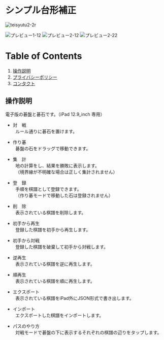 # シンプル台形補正
![teisyutu2-2r](https://user-images.githubusercontent.com/55012754/65386520-b93adc80-dd77-11e9-9d2e-220e9f3eb84f.gif)

![プレビュー1-12](https://github.com/yoshio-konosu/igo-editor/assets/55012754/ffb060e8-3638-445f-ac6f-e9eef295dfce)
![プレビュー2-12](https://github.com/yoshio-konosu/igo-editor/assets/55012754/a2602b65-6dd4-4a8c-9fad-1916229984a4)
![プレビュー2-22](https://github.com/yoshio-konosu/igo-editor/assets/55012754/a539988e-5e0e-4ad6-b7f3-b65a1b17d9b2)

# Table of Contents
1. [操作説明](#操作説明)
2. [プライバシーポリシー](https://yoshio-konosu.github.io/igo-editor/)
3. [コンタクト](mailto:y.konosu.igoeditor@gmail.com)

## 操作説明
 電子版の碁盤と碁石です。（iPad 12.9_inch 専用）
  
+ 対　戦  
&nbsp; ルール通りに碁石を置けます。  
  
+ 作り碁  
&nbsp; 碁盤の石をドラッグで移動できます。  
  
+ 集　計  
&nbsp; 地の計算をし、結果を勝敗に表示します。  
&nbsp; （境界線が不明確な場合は正しく集計されません）  
  
+ 登　録  
&nbsp; 手順を棋譜として登録できます。  
&nbsp; （作り碁モードで移動した石は登録されません）  
  
+ 削　除  
&nbsp; 表示されている棋譜を削除します。
  
+ 初手から再生  
&nbsp; 登録した棋譜を初手から再生します。
  
+ 初手から対戦  
&nbsp; 登録した棋譜を破棄して初手から対戦します。
  
+ 逆再生  
&nbsp; 表示されている棋譜を逆に再生します。
  
+ 順再生  
&nbsp; 表示されている棋譜を順に再生します。
  
+ エクスポート  
&nbsp; 表示されている棋譜をiPad外にJSON形式で書き出します。
  
+ インポート  
&nbsp; エクスポートした棋譜をインポートします。
  
+ パスのやり方  
&nbsp; 対戦モードで碁盤の下に表示するそれぞれの棋譜の辺りをタップします。
   


